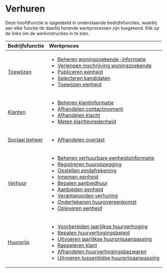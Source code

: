 # Verhuren

Deze hoofdfunctie is opgedeeld in onderstaande bedrijfsfuncties, waarbij aan elke functie de daarbij horende werkprocessen zijn toegekend. Klik op de links om de werkinstructies in te zien.

Bedrijfsfunctie | Werkproces
:--- | :---
[Toewijzen](toewijzen/) | <ul><li>[Beheren woningzoekende-informatie](toewijzen/beheren-woningzoekende-informatie/)</li><li>[Verlengen inschrijving woningzoekende](toewijzen/verlengen-inschrijving-woningzoekende/)</li><li>[Publiceren eenheid](toewijzen/publiceren-eenheid/)</li><li>[Selecteren kandidaten](toewijzen/selecteren-kandidaten/)</li><li>[Toewijzen eenheid](toewijzen/toewijzen-eenheid/)</li></ul>
[Klanten](klanten/) | <ul><li>[Beheren klantinformatie](klanten/beheren-klantinformatie/)</li><li>[Afhandelen contactmoment](klanten/afhandelen-contactmoment/)</li><li>[Afhandelen klacht](klanten/afhandelen-klacht/)</li><li>[Meten klanttevredenheid](klanten/meten-klanttevredenheid/)</li></ul>
[Sociaal beheer](sociaal-beheer/) | <ul><li>[Afhandelen overlast](sociaal-beheer/afhandelen-overlast/)</li></ul>
[Verhuur](verhuur/) | <ul><li>[Beheren verhuurbare eenheidsinformatie](verhuur/beheren-verhuurbare-eenheidsinformatie/)</li><li>[Registreren huuropzegging](verhuur/registreren-huuropzegging/)</li><li>[Opstellen eindafrekening](verhuur/opstellen-eindafrekening/)</li><li>[Innemen eenheid](verhuur/innemen-eenheid/)</li><li>[Bepalen aanbiedhuur](verhuur/bepalen-aanbiedhuur/)</li><li>[Aanbieden eenheid](verhuur/aanbieden-eenheid/)</li><li>[Verantwoorden verhuring](verhuur/verantwoorden-verhuring/)</li><li>[Ondertekenen huurovereenkomst](verhuur/ondertekenen-huurovereenkomst/)</li><li>[Opleveren eenheid](verhuur/opleveren-eenheid/)</li></ul>
[Huurprijs](huurprijs/) | <ul><li>[Voorbereiden jaarlijkse huurverhoging](huurprijs/voorbereiden-jaarlijkse-huurverhoging/)</li><li>[Bepalen huurverhogingsbeleid](huurprijs/bepalen-huurverhogingsbeleid/)</li><li>[Uitvoeren jaarlijkse huurprijsaanpassing](huurprijs/uitvoeren-jaarlijkse-huurprijsaanpassing/)</li><li>[Rappeleren klant](huurprijs/rappeleren-klant/)</li><li>[Afhandelen huurverhogingsbezwaren](huurprijs/afhandelen-huurverhogingsbezwaren/)</li><li>[Uitvoeren tussentijdse huurprijsaanpassing](huurprijs/uitvoeren-tussentijdse-huurprijsaanpassing/)</li></ul>
